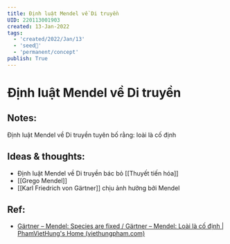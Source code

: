 ```yaml
---
title: Định luật Mendel về Di truyền
UID: 220113001903
created: 13-Jan-2022
tags:
  - 'created/2022/Jan/13'
  - 'seed🥜'
  - 'permanent/concept'
publish: True
---
```

# Định luật Mendel về Di truyền

## Notes:
Định luật Mendel về Di truyền tuyên bố rằng: loài là cố định

## Ideas & thoughts:
- Định luật Mendel về Di truyền bác bỏ [[Thuyết tiến hóa]]
- [[Grego Mendel]]
- [[Karl Friedrich von Gärtner]] chịu ảnh hưởng bởi Mendel

## Ref:
- [Gärtner – Mendel: Species are fixed / Gärtner – Mendel: Loài là cố định | PhamVietHung's Home (viethungpham.com)](https://viethungpham.com/2021/08/21/gartner-mendel-species-are-fixed-gartner-mendel-loai-la-co-dinh/)
